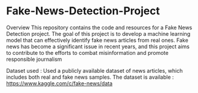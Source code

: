# Fake-News-Detection-Project
Overview This repository contains the code and resources for a Fake News Detection project. The goal of this project is to develop a machine learning model that can effectively identify fake news articles from real ones. Fake news has become a significant issue in recent years, and this project aims to contribute to the efforts to combat misinformation and promote responsible journalism

Dataset used : Used a publicly available dataset of news articles, which includes both real and fake news samples. The dataset is available : https://www.kaggle.com/c/fake-news/data
